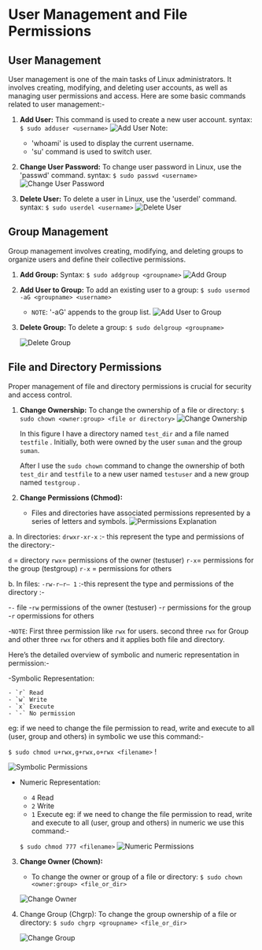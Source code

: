 # User Management and File Permissions

## User Management

User management is one of the main tasks of Linux administrators. It involves creating, modifying, and deleting user accounts, as well as managing user permissions and access. Here are some basic commands related to user management:-

1. **Add User:**
    This command is used to create a new user account.
    syntax: `$ sudo adduser <username>`
    ![Add User](/assets/adduser.png)
    Note: 
     - 'whoami' is used to display the current username.
     - 'su' command is used to switch user.

2. **Change User Password:**
    To change user password in Linux, use the 'passwd' command.
    syntax: `$ sudo passwd <username>`
    ![Change User Password](/assets/usr_passwd_ch.png)

3. **Delete User:**
    To delete a user in Linux, use the 'userdel' command.
    syntax: `$ sudo userdel <username>`
    ![Delete User](/assets/del_usr.png)

## Group Management

Group management involves creating, modifying, and deleting groups to organize users and define their collective permissions.

1. **Add Group:**
    Syntax: `$ sudo addgroup <groupname>`
    ![Add Group](/assets/add_group.png)

2. **Add User to Group:**
    To add an existing user to a group: `$ sudo usermod -aG <groupname> <username>`
   - `NOTE`: '-aG' appends to the group list.
    ![Add User to Group](/assets/adduser_to_grp.png)

3. **Delete Group:**
    To delete a group: `$ sudo delgroup <groupname>`
   
    ![Delete Group](/assets/del_grp.png)
    

## File and Directory Permissions

Proper management of file and directory permissions is crucial for security and access control.

1. **Change Ownership:**
    To change the ownership of a file or directory: `$ sudo chown <owner:group> <file or directory>`
    ![Change Ownership](/assets/ch_ownership_grp.png)


   In this figure I have a directory named `test_dir` and a file named `testfile` . Initially, both were owned by the user `suman` and the group `suman`.

   After I use the `sudo chown` command to change the ownership of both `test_dir` and `testfile` to a new user named `testuser` and a new group named `testgroup` .

2. **Change Permissions (Chmod):**
   - Files and directories have associated permissions represented by a series of letters and symbols.
   ![Permissions Explanation](/assets/chmod.png)
 
 
a. In directories: 
    `drwxr-xr-x` :- this represent the type and permissions of the directory:-   

   `d` = directory
   `rwx`= permissions of the owner (testuser)
   `r-x`= permissions for the group (testgroup)
   `r-x` = permissions for others


 b. In files:
   `-rw-r–r– 1` :-this represent the type and permissions of the directory :- 


   -`-`  file
   -`rw` permissions of the owner (testuser)
   -`r`  permissions for the group       
   -`r`  opermissions for others


   -`NOTE`: First three permission like `rwx` for users. second three `rwx` for Group and other three `rwx` for others and it applies both file and directory.


Here’s the  detailed overview of symbolic and numeric representation in permission:-

-Symbolic Representation:
   
    - `r` Read
    - `w` Write
    - `x` Execute
    - `-` No permission
   
   eg:  if we need to change the file permission to read, write and execute to all (user, group and others) in symbolic we use this command:-

   
`$ sudo chmod u+rwx,g+rwx,o+rwx <filename>` !
    
![Symbolic Permissions](/assets/symbolic.png)

     


- Numeric Representation:
   
    - `4` Read
    - `2` Write
    - `1` Execute
   eg:  if we need to change the file permission to read, write and execute to all (user, group and others) in numeric we use this command:-
   
    `$ sudo chmod 777 <filename>` ![Numeric Permissions](/assets/numberic.png)

3. **Change Owner (Chown):**
   - To change the owner or group of a file or directory: 
   `$ sudo chown <owner:group> <file_or_dir>`

   ![Change Owner](/assets/chown.png)

4. Change Group (Chgrp):
   To change the group ownership of a file or directory: `$ sudo chgrp <groupname> <file_or_dir>`

   ![Change Group](/assets/chgrp.png)